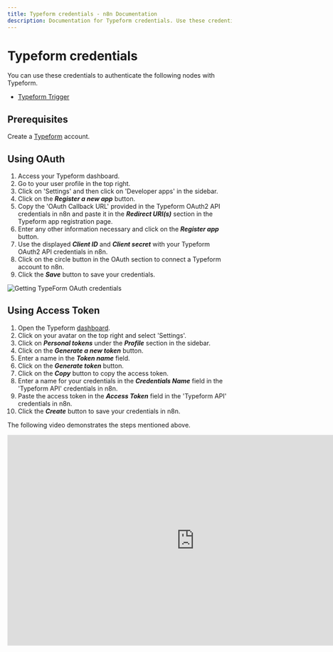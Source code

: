 ```yaml
---
title: Typeform credentials - n8n Documentation
description: Documentation for Typeform credentials. Use these credentials to authenticate Typeform in n8n, a workflow automation platform.
---
```


# Typeform credentials

You can use these credentials to authenticate the following nodes with Typeform.

- [Typeform Trigger](/integrations/builtin/trigger-nodes/n8n-nodes-base.typeformtrigger/)

## Prerequisites

Create a [Typeform](https://typeform.com/) account.

## Using OAuth

1. Access your Typeform dashboard.
2. Go to your user profile in the top right.
3. Click on 'Settings' and then click on 'Developer apps' in the sidebar.
4. Click on the ***Register a new app*** button.
5. Copy the 'OAuth Callback URL' provided in the Typeform OAuth2 API credentials in n8n and paste it in the ***Redirect URI(s)*** section in the Typeform app registration page.
6. Enter any other information necessary and click on the ***Register app*** button.
7. Use the displayed ***Client ID*** and ***Client secret*** with your Typeform OAuth2 API credentials in n8n.
8. Click on the circle button in the OAuth section to connect a Typeform account to n8n.
9. Click the ***Save*** button to save your credentials.

![Getting TypeForm OAuth credentials](/_images/integrations/builtin/credentials/typeform/using-oauth.gif)

## Using Access Token

1. Open the Typeform [dashboard](https://admin.typeform.com).
2. Click on your avatar on the top right and select 'Settings'.
3. Click on ***Personal tokens*** under the ***Profile*** section in the sidebar.
4. Click on the ***Generate a new token*** button.
5. Enter a name in the ***Token name*** field.
6. Click on the ***Generate token*** button.
7. Click on the ***Copy*** button to copy the access token.
9. Enter a name for your credentials in the ***Credentials Name*** field in the 'Typeform API' credentials in n8n.
10. Paste the access token in the ***Access Token*** field in the 'Typeform API' credentials in n8n.
11. Click the ***Create*** button to save your credentials in n8n.

The following video demonstrates the steps mentioned above.

<div class="video-container">
<iframe width="840" height="472.5" src="https://www.youtube.com/embed/K7UxD2jG_CI" frameborder="0" allow="accelerometer; autoplay; clipboard-write; encrypted-media; gyroscope; picture-in-picture" allowfullscreen></iframe>
</div>

